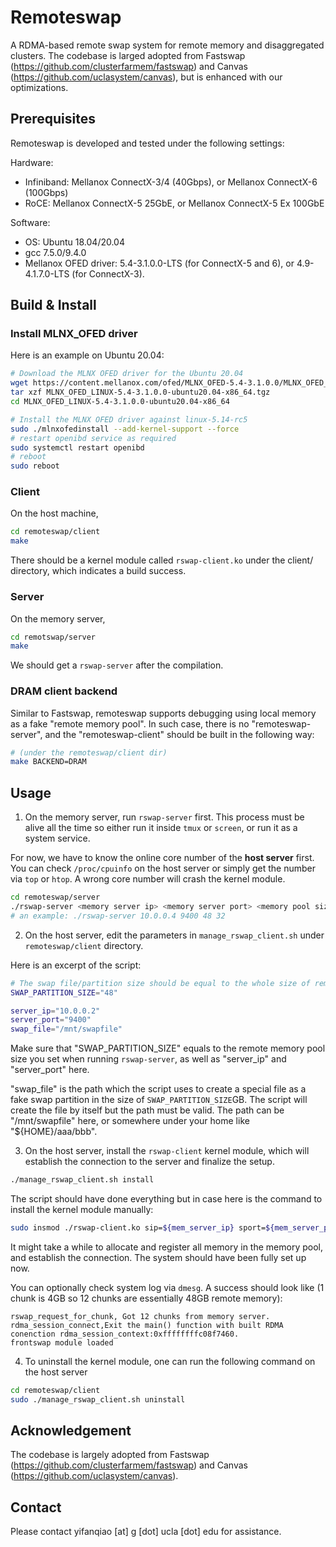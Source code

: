 # Remoteswap
A RDMA-based remote swap system for remote memory and disaggregated clusters. The codebase is larged adopted from Fastswap (https://github.com/clusterfarmem/fastswap) and Canvas (https://github.com/uclasystem/canvas), but is enhanced with our optimizations.

## Prerequisites
Remoteswap is developed and tested under the following settings:

Hardware:
* Infiniband: Mellanox ConnectX-3/4 (40Gbps), or Mellanox ConnectX-6 (100Gbps)
* RoCE: Mellanox ConnectX-5 25GbE, or Mellanox ConnectX-5 Ex 100GbE

Software:
* OS: Ubuntu 18.04/20.04
* gcc 7.5.0/9.4.0
* Mellanox OFED driver: 5.4-3.1.0.0-LTS (for ConnectX-5 and 6), or 4.9-4.1.7.0-LTS (for ConnectX-3).

## Build & Install

### Install MLNX_OFED driver
Here is an example on Ubuntu 20.04:
```bash
# Download the MLNX OFED driver for the Ubuntu 20.04
wget https://content.mellanox.com/ofed/MLNX_OFED-5.4-3.1.0.0/MLNX_OFED_LINUX-5.4-3.1.0.0-ubuntu20.04-x86_64.tgz
tar xzf MLNX_OFED_LINUX-5.4-3.1.0.0-ubuntu20.04-x86_64.tgz
cd MLNX_OFED_LINUX-5.4-3.1.0.0-ubuntu20.04-x86_64

# Install the MLNX OFED driver against linux-5.14-rc5
sudo ./mlnxofedinstall --add-kernel-support --force
# restart openibd service as required
sudo systemctl restart openibd
# reboot
sudo reboot
```

### Client
On the host machine,
```bash
cd remoteswap/client
make
```

There should be a kernel module called `rswap-client.ko` under the client/ directory, which indicates a build success.

### Server
On the memory server,
```bash
cd remotswap/server
make
```

We should get a `rswap-server` after the compilation.

### DRAM client backend

Similar to Fastswap, remoteswap supports debugging using local memory as a fake "remote memory pool". In such case, there is no "remoteswap-server", and the "remoteswap-client" should be built in the following way:

```bash
# (under the remoteswap/client dir)
make BACKEND=DRAM
```

## Usage

1. On the memory server, run `rswap-server` first. This process must be alive all the time so either run it inside `tmux` or `screen`, or run it as a system service.

For now, we have to know the online core number of the **host server** first. You can check `/proc/cpuinfo` on the host server or simply get the number via `top` or `htop`.
A wrong core number will crash the kernel module.

```bash
cd remoteswap/server
./rswap-server <memory server ip> <memory server port> <memory pool size in GB> <number of cores on host server>
# an example: ./rswap-server 10.0.0.4 9400 48 32
```

2. On the host server, edit the parameters in `manage_rswap_client.sh` under `remoteswap/client` directory.

Here is an excerpt of the script:

```bash
# The swap file/partition size should be equal to the whole size of remote memory
SWAP_PARTITION_SIZE="48"

server_ip="10.0.0.2"
server_port="9400"
swap_file="/mnt/swapfile"
```

Make sure that "SWAP_PARTITION_SIZE" equals to the remote memory pool size you set when running `rswap-server`, as well as "server_ip" and "server_port" here.

"swap_file" is the path which the script uses to create a special file as a fake swap partition in the size of `SWAP_PARTITION_SIZE`GB. The script will create the file by itself but the path must be valid. The path can be "/mnt/swapfile" here, or somewhere under your home like "${HOME}/aaa/bbb".

3. On the host server, install the `rswap-client` kernel module, which will establish the connection to the server and finalize the setup.

```bash
./manage_rswap_client.sh install
```

The script should have done everything but in case here is the command to install the kernel module manually:

```bash
sudo insmod ./rswap-client.ko sip=${mem_server_ip} sport=${mem_server_port} rmsize=${SWAP_PARTITION_SIZE_GB}
```

It might take a while to allocate and register all memory in the memory pool, and establish the connection. The system should have been fully set up now.

You can optionally check system log via `dmesg`. A success should look like (1 chunk is 4GB so 12 chunks are essentially 48GB remote memory):
```
rswap_request_for_chunk, Got 12 chunks from memory server.
rdma_session_connect,Exit the main() function with built RDMA conenction rdma_session_context:0xffffffffc08f7460.
frontswap module loaded
```

4. To uninstall the kernel module, one can run the following command on the host server
```bash
cd remoteswap/client
sudo ./manage_rswap_client.sh uninstall
```

## Acknowledgement
The codebase is largely adopted from Fastswap (https://github.com/clusterfarmem/fastswap) and Canvas (https://github.com/uclasystem/canvas).

## Contact
Please contact yifanqiao [at] g [dot] ucla [dot] edu for assistance.
